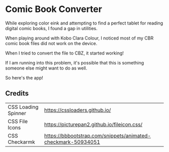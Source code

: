 # Comic Book Converter

While exploring color eink and attempting to find a perfect tablet for reading digital comic books, I found a gap in utilities.

When playing around with Kobo Clara Colour, I noticed most of my CBR comic book files did not work on the device.

When I tried to convert the file to CBZ, it started working!

If I am running into this problem, it's possible that this is something someone else might want to do as well.

So here's the app!

## Credits
| | |
|-|-|
|CSS Loading Spinner|https://cssloaders.github.io/|
|CSS File Icons|https://picturepan2.github.io/fileicon.css/|
|CSS Checkarmk|https://bbbootstrap.com/snippets/animated-checkmark-50934051|
